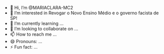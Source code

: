 - 👋 Hi, I’m @MARIACLARA-MC2
- 👀 I’m interested in Revogar o Novo Ensino Médio e o governo facista de SP!
- 🌱 I’m currently learning ...
- 💞️ I’m looking to collaborate on ...
- 📫 How to reach me ...
- 😄 Pronouns: ...
- ⚡ Fun fact: ...

<!---
MARIACLARA-MC2/MARIACLARA-MC2 is a ✨ special ✨ repository because its `README.md` (this file) appears on your GitHub profile.
You can click the Preview link to take a look at your changes.
--->
